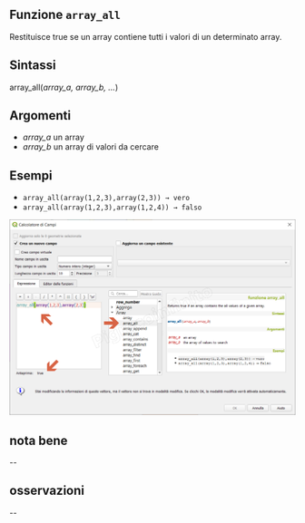 ## Funzione `array_all`

Restituisce true se un array contiene tutti i valori di un determinato array.

## Sintassi

array_all(_array_a, array_b, …_)

## Argomenti

* *array_a* un array
* *array_b* un array di valori da cercare

## Esempi

* `array_all(array(1,2,3),array(2,3)) → vero`
* `array_all(array(1,2,3),array(1,2,4)) → falso`

![](/img/arrays/array_all/array_all1.png)

## nota bene

--

## osservazioni

--